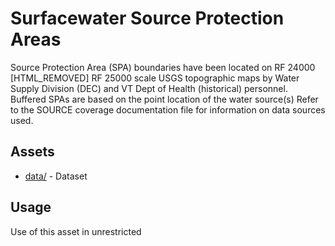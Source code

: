# Surfacewater Source Protection Areas
Source Protection Area (SPA) boundaries have been located on RF 24000 [HTML_REMOVED] RF 25000 scale USGS topographic maps by Water Supply Division (DEC) and VT Dept of Health (historical) personnel. Buffered SPAs are based on the point location of the water source(s) Refer to the SOURCE coverage documentation file for information on data sources used.

## Assets 
* [data/](data/) - Dataset

## Usage 
Use of this asset in unrestricted
